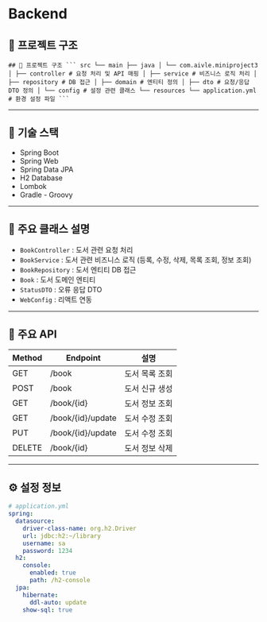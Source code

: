 # Backend

## 📁 프로젝트 구조

<pre lang="markdown"><code>## 📁 프로젝트 구조 ``` src └── main ├── java │ └── com.aivle.miniproject3 │ ├── controller # 요청 처리 및 API 매핑 │ ├── service # 비즈니스 로직 처리 │ ├── repository # DB 접근 │ ├── domain # 엔티티 정의 │ ├── dto # 요청/응답 DTO 정의 │ └── config # 설정 관련 클래스 └── resources └── application.yml # 환경 설정 파일 ``` </code></pre>

----------------------------------------------------------------------------------------

## 🔧 기술 스택

- Spring Boot
- Spring Web
- Spring Data JPA
- H2 Database
- Lombok
- Gradle - Groovy

----------------------------------------------------------------------------------------

## 🚀 주요 클래스 설명

- `BookController`   : 도서 관련 요청 처리
- `BookService`      : 도서 관련 비즈니스 로직 (등록, 수정, 삭제, 목록 조회, 정보 조회)
- `BookRepository`   : 도서 엔티티 DB 접근
- `Book`             : 도서 도메인 엔티티
- `StatusDTO`        : 오류 응답 DTO
- `WebConfig`        : 리액트 연동

----------------------------------------------------------------------------------------

## 🧩 주요 API

| Method | Endpoint               | 설명              |
|--------|------------------------|-------------------|
| GET    | /book                  | 도서 목록 조회     |
| POST   | /book                  | 도서 신규 생성     |
| GET    | /book/{id}             | 도서 정보 조회     |
| GET    | /book/{id}/update      | 도서 수정 조회     |
| PUT    | /book/{id}/update      | 도서 수정 조회     |
| DELETE | /book/{id}             | 도서 정보 삭제     |

----------------------------------------------------------------------------------------

## ⚙️ 설정 정보

```yaml
# application.yml
spring:
  datasource:
    driver-class-name: org.h2.Driver
    url: jdbc:h2:~/library
    username: sa
    password: 1234
  h2:
    console:
      enabled: true
      path: /h2-console
  jpa:
    hibernate:
      ddl-auto: update
    show-sql: true
